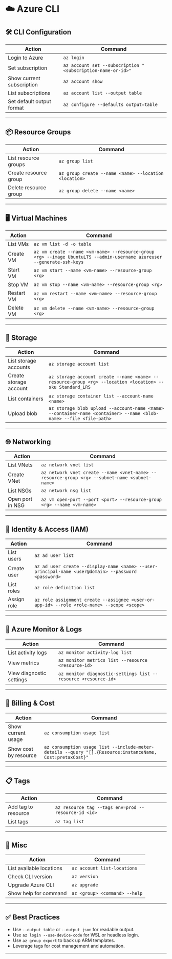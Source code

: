 # ☁️ Azure CLI

## 🛠️ CLI Configuration

| Action                    | Command                                                     |
| ------------------------- | ----------------------------------------------------------- |
| Login to Azure            | `az login`                                                  |
| Set subscription          | `az account set --subscription "<subscription-name-or-id>"` |
| Show current subscription | `az account show`                                           |
| List subscriptions        | `az account list --output table`                            |
| Set default output format | `az configure --defaults output=table`                      |

---

## 📦 Resource Groups

| Action                | Command                                               |
| --------------------- | ----------------------------------------------------- |
| List resource groups  | `az group list`                                       |
| Create resource group | `az group create --name <name> --location <location>` |
| Delete resource group | `az group delete --name <name>`                       |

---

## 🖥️ Virtual Machines

| Action     | Command                                                      |
| ---------- | ------------------------------------------------------------ |
| List VMs   | `az vm list -d -o table`                                     |
| Create VM  | `az vm create --name <vm-name> --resource-group <rg> --image UbuntuLTS --admin-username azureuser --generate-ssh-keys` |
| Start VM   | `az vm start --name <vm-name> --resource-group <rg>`         |
| Stop VM    | `az vm stop --name <vm-name> --resource-group <rg>`          |
| Restart VM | `az vm restart --name <vm-name> --resource-group <rg>`       |
| Delete VM  | `az vm delete --name <vm-name> --resource-group <rg>`        |

---

## 💾 Storage

| Action                 | Command                                                      |
| ---------------------- | ------------------------------------------------------------ |
| List storage accounts  | `az storage account list`                                    |
| Create storage account | `az storage account create --name <name> --resource-group <rg> --location <location> --sku Standard_LRS` |
| List containers        | `az storage container list --account-name <name>`            |
| Upload blob            | `az storage blob upload --account-name <name> --container-name <container> --name <blob-name> --file <file-path>` |

---

## 🌐 Networking

| Action           | Command                                                      |
| ---------------- | ------------------------------------------------------------ |
| List VNets       | `az network vnet list`                                       |
| Create VNet      | `az network vnet create --name <vnet-name> --resource-group <rg> --subnet-name <subnet-name>` |
| List NSGs        | `az network nsg list`                                        |
| Open port in NSG | `az vm open-port --port <port> --resource-group <rg> --name <vm-name>` |

---

## 🔐 Identity & Access (IAM)

| Action      | Command                                                      |
| ----------- | ------------------------------------------------------------ |
| List users  | `az ad user list`                                            |
| Create user | `az ad user create --display-name <name> --user-principal-name <user@domain> --password <password>` |
| List roles  | `az role definition list`                                    |
| Assign role | `az role assignment create --assignee <user-or-app-id> --role <role-name> --scope <scope>` |

---

## 🧠 Azure Monitor & Logs

| Action                   | Command                                                      |
| ------------------------ | ------------------------------------------------------------ |
| List activity logs       | `az monitor activity-log list`                               |
| View metrics             | `az monitor metrics list --resource <resource-id>`           |
| View diagnostic settings | `az monitor diagnostic-settings list --resource <resource-id>` |

---

## 🧾 Billing & Cost

| Action                | Command                                                      |
| --------------------- | ------------------------------------------------------------ |
| Show current usage    | `az consumption usage list`                                  |
| Show cost by resource | `az consumption usage list --include-meter-details --query "[].{Resource:instanceName, Cost:pretaxCost}"` |

---

## 📋 Tags

| Action              | Command                                              |
| ------------------- | ---------------------------------------------------- |
| Add tag to resource | `az resource tag --tags env=prod --resource-id <id>` |
| List tags           | `az tag list`                                        |

---

## 🧰 Misc

| Action                   | Command                       |
| ------------------------ | ----------------------------- |
| List available locations | `az account list-locations`   |
| Check CLI version        | `az version`                  |
| Upgrade Azure CLI        | `az upgrade`                  |
| Show help for command    | `az <group> <command> --help` |

---

## ✅ Best Practices

- Use `--output table` or `--output json` for readable output.
- Use `az login --use-device-code` for WSL or headless login.
- Use `az group export` to back up ARM templates.
- Leverage tags for cost management and automation.

---